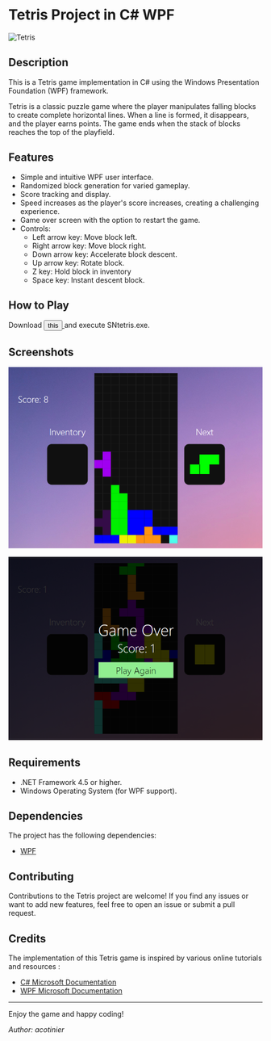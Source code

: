 # Tetris Project in C# WPF

![Tetris](Assets/whiteico.ico)

## Description

This is a Tetris game implementation in C# using the Windows Presentation Foundation (WPF) framework. 

Tetris is a classic puzzle game where the player manipulates falling blocks to create complete horizontal lines. 
When a line is formed, it disappears, and the player earns points. 
The game ends when the stack of blocks reaches the top of the playfield.

## Features

- Simple and intuitive WPF user interface.
- Randomized block generation for varied gameplay.
- Score tracking and display.
- Speed increases as the player's score increases, creating a challenging experience.
- Game over screen with the option to restart the game.
- Controls:
  - Left arrow key: Move block left.
  - Right arrow key: Move block right.
  - Down arrow key: Accelerate block descent.
  - Up arrow key: Rotate block.
  - Z key: Hold block in inventory
  - Space key: Instant descent block.

## How to Play

Download <a href="SNTetris" download>
  <button>this</button>
</a> and execute SNtetris.exe.

## Screenshots

![Gameplay](Assets/gameplay.png)

![Game Over](Assets/gameover.png)

## Requirements

- .NET Framework 4.5 or higher.
- Windows Operating System (for WPF support).

## Dependencies

The project has the following dependencies:

- [WPF](https://docs.microsoft.com/en-us/dotnet/desktop/wpf/?view=netdesktop-5.0)

## Contributing

Contributions to the Tetris project are welcome! If you find any issues or want to add new features, feel free to open an issue or submit a pull request.

## Credits

The implementation of this Tetris game is inspired by various online tutorials and resources :

- [C# Microsoft Documentation]([https://www.youtube.com/watch?v=App_KMRRy7g](https://learn.microsoft.com/en-us/dotnet/csharp/))
- [WPF Microsoft Documentation](https://docs.microsoft.com/en-us/dotnet/desktop/wpf/?view=netdesktop-5.0)

---

Enjoy the game and happy coding!

*Author: acotinier*

